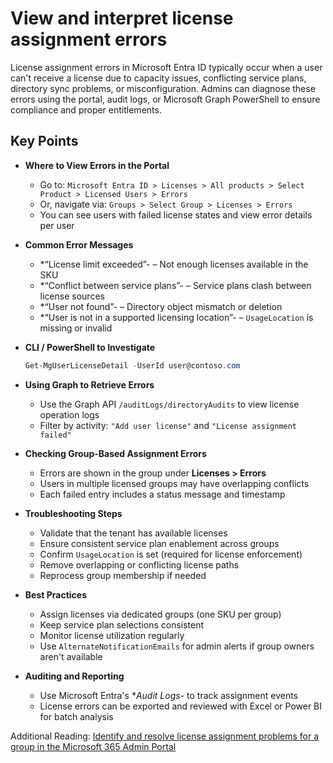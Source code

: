 # View and interpret license assignment errors

License assignment errors in Microsoft Entra ID typically occur when a user can't receive a license due to capacity issues, conflicting service plans, directory sync problems, or misconfiguration. Admins can diagnose these errors using the portal, audit logs, or Microsoft Graph PowerShell to ensure compliance and proper entitlements.

## Key Points

- **Where to View Errors in the Portal**
  - Go to: `Microsoft Entra ID > Licenses > All products > Select Product > Licensed Users > Errors`
  - Or, navigate via: `Groups > Select Group > Licenses > Errors`
  - You can see users with failed license states and view error details per user
- **Common Error Messages**
  - *“License limit exceeded”- – Not enough licenses available in the SKU
  - *“Conflict between service plans”- – Service plans clash between license sources
  - *“User not found”- – Directory object mismatch or deletion
  - *“User is not in a supported licensing location”- – `UsageLocation` is missing or invalid
- **CLI / PowerShell to Investigate**

  ```powershell title="PowerShell"
  Get-MgUserLicenseDetail -UserId user@contoso.com
  ```

- **Using Graph to Retrieve Errors**
  - Use the Graph API `/auditLogs/directoryAudits` to view license operation logs
  - Filter by activity: `"Add user license"` and `"License assignment failed"`
- **Checking Group-Based Assignment Errors**
  - Errors are shown in the group under **Licenses > Errors**
  - Users in multiple licensed groups may have overlapping conflicts
  - Each failed entry includes a status message and timestamp
- **Troubleshooting Steps**
  - Validate that the tenant has available licenses
  - Ensure consistent service plan enablement across groups
  - Confirm `UsageLocation` is set (required for license enforcement)
  - Remove overlapping or conflicting license paths
  - Reprocess group membership if needed
- **Best Practices**
  - Assign licenses via dedicated groups (one SKU per group)
  - Keep service plan selections consistent
  - Monitor license utilization regularly
  - Use `AlternateNotificationEmails` for admin alerts if group owners aren't available
- **Auditing and Reporting**
  - Use Microsoft Entra's **Audit Logs*- to track assignment events
  - License errors can be exported and reviewed with Excel or Power BI for batch analysis

Additional Reading: [Identify and resolve license assignment problems for a group in the Microsoft 365 Admin Portal](https://learn.microsoft.com/en-us/entra/fundamentals/licensing-groups-resolve-problems)
